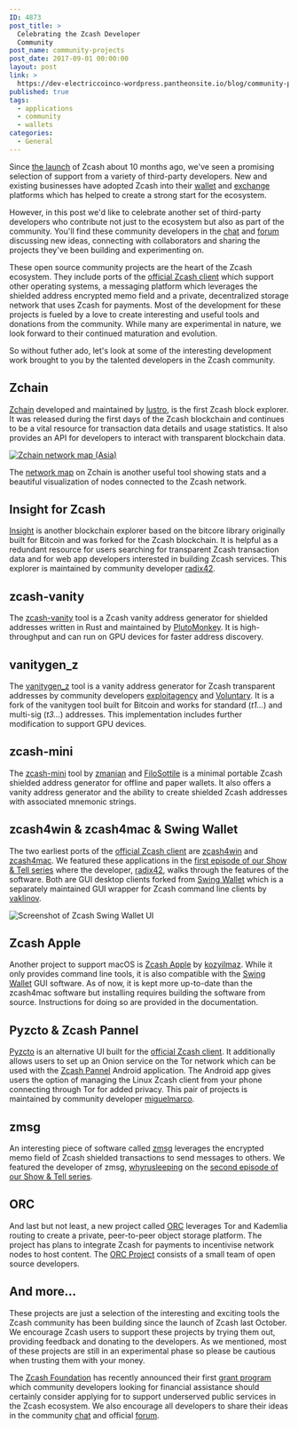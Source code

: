 ```yaml
---
ID: 4873
post_title: >
  Celebrating the Zcash Developer
  Community
post_name: community-projects
post_date: 2017-09-01 00:00:00
layout: post
link: >
  https://dev-electriccoinco-wordpress.pantheonsite.io/blog/community-projects/
published: true
tags:
  - applications
  - community
  - wallets
categories:
  - General
---
```

<p>Since <a class="reference external" href="/blog/zcash-begins/">the launch</a> of Zcash about 10 months ago, we've seen a promising selection of support from a variety of third-party developers. New and existing businesses have adopted Zcash into their <a class="reference external" href="https://www.zcashcommunity.com/wallets/">wallet</a> and <a class="reference external" href="https://www.zcashcommunity.com/markets/">exchange</a> platforms which has helped to create a strong start for the ecosystem.</p>
<p>However, in this post we'd like to celebrate another set of third-party developers who contribute not just to the ecosystem but also as part of the community. You'll find these community developers in the <a class="reference external" href="https://chat.zcashcommunity.com">chat</a> and <a class="reference external" href="https://forum.z.cash">forum</a> discussing new ideas, connecting with collaborators and sharing the projects they've been building and experimenting on.</p>
<p>These open source community projects are the heart of the Zcash ecosystem. They include ports of the <a class="reference external" href="https://z.cash/download.html">official Zcash client</a> which support other operating systems, a messaging platform which leverages the shielded address encrypted memo field and  a private, decentralized storage network that uses Zcash for payments. Most of the development for these projects is fueled by a love to create interesting and useful tools and donations from the community. While many are experimental in nature, we look forward to their continued maturation and evolution.</p>
<p>So without futher ado, let's look at some of the interesting development work brought to you by the talented developers in the Zcash community.</p>
<div class="section" id="zchain">
<h2>Zchain</h2>
<p><a class="reference external" href="https://explorer.zcha.in">Zchain</a> developed and maintained by <a class="reference external" href="https://forum.z.cash/u/lustro">lustro</a>, is the first Zcash block explorer. It was released during the first days of the Zcash blockchain and continues to be a vital resource for transaction data details and usage statistics. It also provides an API for developers to interact with transparent blockchain data.</p>
<p class="figure align-center">
<a class="reference external image-reference" href="https://zcha.in/network"><img alt="Zchain network map (Asia)" class="center-image" src="/wp-content/uploads/2017/09/zcash-globe-asiaaustralia-sm.png"/></a>
</p>
<p>The <a class="reference external" href="https://zcha.in/network">network map</a> on Zchain is another useful tool showing stats and a beautiful visualization of nodes connected to the Zcash network.</p>
</div>
<div class="section" id="insight-for-zcash">
<h2>Insight for Zcash</h2>
<p><a class="reference external" href="https://zcashnetwork.info/">Insight</a> is another blockchain explorer based on the bitcore library originally built for Bitcoin and was forked for the Zcash blockchain. It is helpful as a redundant resource for users searching for transparent Zcash transaction data and for web app developers interested in building Zcash services. This explorer is maintained by community developer <a class="reference external" href="https://github.com/radix42/">radix42</a>.</p>
</div>
<div class="section" id="zcash-vanity">
<h2>zcash-vanity</h2>
<p>The <a class="reference external" href="https://zcash.plutomonkey.com/vanity/">zcash-vanity</a> tool is a Zcash vanity address generator for shielded addresses written in Rust and maintained by <a class="reference external" href="https://zcash.plutomonkey.com/">PlutoMonkey</a>. It is high-throughput and can run on GPU devices for faster address discovery.</p>
</div>
<div class="section" id="vanitygen-z">
<h2>vanitygen_z</h2>
<p>The <a class="reference external" href="https://github.com/exploitagency/vanitygen_z">vanitygen_z</a> tool is a vanity address generator for Zcash transparent addresses by community developers <a class="reference external" href="https://github.com/exploitagency">exploitagency</a> and <a class="reference external" href="https://github.com/Voluntary-zcash">Voluntary</a>. It is a fork of the vanitygen tool built for Bitcoin and works for standard (<cite>t1...</cite>) and multi-sig (<cite>t3...</cite>) addresses. This implementation includes further modification to support GPU devices.</p>
</div>
<div class="section" id="zcash-mini">
<h2>zcash-mini</h2>
<p>The <a class="reference external" href="https://github.com/FiloSottile/zcash-mini">zcash-mini</a> tool by <a class="reference external" href="https://github.com/zmanian">zmanian</a> and <a class="reference external" href="https://github.com/FiloSottile">FiloSottile</a> is a minimal portable Zcash shielded address generator for offline and paper wallets. It also offers a vanity address generator and the ability to create shielded Zcash addresses with associated mnemonic strings.</p>
</div>
<div class="section" id="zcash4win-zcash4mac-swing-wallet">
<h2>zcash4win &amp; zcash4mac &amp; Swing Wallet</h2>
<p>The two earliest ports of the <a class="reference external" href="https://z.cash/download.html">official Zcash client</a> are <a class="reference external" href="https://zcash4win.com/">zcash4win</a> and <a class="reference external" href="https://zcash4mac.com/">zcash4mac</a>. We featured these applications in the <a class="reference external" href="https://www.youtube.com/watch?v=wk6qsqGGXSs">first episode of our Show &amp; Tell series</a> where the developer, <a class="reference external" href="https://github.com/radix42/">radix42</a>, walks through the features of the software. Both are GUI desktop clients forked from <a class="reference external" href="https://github.com/vaklinov/zcash-swing-wallet-ui">Swing Wallet</a> which is a separately maintained GUI wrapper for Zcash command line clients by <a class="reference external" href="https://github.com/vaklinov">vaklinov</a>.</p>
<p class="figure align-center">
<img alt="Screenshot of Zcash Swing Wallet UI" class="center-image high-res-image" src="/wp-content/uploads/2017/09/SwingWallet.png"/></p>
</div>
<div class="section" id="zcash-apple">
<h2>Zcash Apple</h2>
<p>Another project to support macOS is <a class="reference external" href="https://github.com/kozyilmaz/zcash-apple">Zcash Apple</a> by <a class="reference external" href="https://github.com/kozyilmaz">kozyilmaz</a>. While it only provides command line tools, it is also compatible with the <a class="reference external" href="https://github.com/vaklinov/zcash-swing-wallet-ui">Swing Wallet</a> GUI software. As of now, it is kept more up-to-date than the zcash4mac software but installing requires building the software from source. Instructions for doing so are provided in the documentation.</p>
</div>
<div class="section" id="pyzcto-zcash-pannel">
<h2>Pyzcto &amp; Zcash Pannel</h2>
<p><a class="reference external" href="https://github.com/miguelmarco/pyzcto">Pyzcto</a> is an alternative UI built for the <a class="reference external" href="https://z.cash/download.html">official Zcash client</a>. It additionally allows users to set up an Onion service on the Tor network which can be used with the <a class="reference external" href="https://github.com/miguelmarco/ZcashPannel">Zcash Pannel</a> Android application. The Android app gives users the option of managing the Linux Zcash client from your phone connecting through Tor for added privacy. This pair of projects is maintained by community developer <a class="reference external" href="https://github.com/miguelmarco">miguelmarco</a>.</p>
</div>
<div class="section" id="zmsg">
<h2>zmsg</h2>
<p>An interesting piece of software called <a class="reference external" href="https://github.com/whyrusleeping/zmsg">zmsg</a> leverages the encrypted memo field of Zcash shielded transactions to send messages to others. We featured the developer of zmsg, <a class="reference external" href="https://github.com/whyrusleeping">whyrusleeping</a> on the <a class="reference external" href="https://www.youtube.com/watch?v=HVqk6We2Das">second episode of our Show &amp; Tell series</a>.</p>
</div>
<div class="section" id="orc">
<h2>ORC</h2>
<p>And last but not least, a new project called <a class="reference external" href="https://orc.network/">ORC</a> leverages Tor and Kademlia routing to create a private, peer-to-peer object storage platform. The project has plans to integrate Zcash for payments to incentivise network nodes to host content. The <a class="reference external" href="https://github.com/orcproject">ORC Project</a> consists of a small team of open source developers.</p>
</div>
<div class="section" id="and-more">
<h2>And more...</h2>
<p>These projects are just a selection of the interesting and exciting tools the Zcash community has been building since the launch of Zcash last October. We encourage Zcash users to support these projects by trying them out, providing feedback and donating to the developers. As we mentioned, most of these projects are still in an experimental phase so please be cautious when trusting them with your money.</p>
<p>The <a class="reference external" href="https://z.cash.foundation">Zcash Foundation</a> has recently announced their first <a class="reference external" href="https://z.cash.foundation//blog/grant-program/">grant program</a> which community developers looking for financial assistance should certainly consider applying for to support underserved public services in the Zcash ecosystem. We also encourage all developers to share their ideas in the community <a class="reference external" href="https://chat.zcashcommunity.com">chat</a> and official <a class="reference external" href="https://forum.z.cash">forum</a>.</p>
</div>